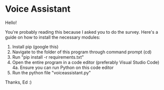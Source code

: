 # Voice Assistant

Hello!

You're probably reading this because I asked you to do the survey. Here's a guide on how to install the necessary modules:

1. Install pip (google this)
2. Navigate to the folder of this program through command prompt (cd)
3. Run "pip install -r requirements.txt"
4. Open the entire program in a code editor (preferably Visual Studio Code)
  4a. Ensure you can run Python on this code editor
5. Run the python file "voiceassistant.py"


Thanks, 
Ed :)
